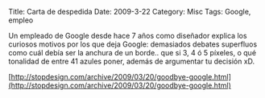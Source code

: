 Title: Carta de despedida
Date: 2009-3-22
Category: Misc
Tags: Google, empleo

Un empleado de Google desde hace 7 años como diseñador explica los curiosos motivos por los que deja Google: demasiados debates superfluos
como cuál debía ser la anchura de un borde.. que si 3, 4 ó 5 píxeles, o qué tonalidad de entre 41 azules poner, además de argumentar tu
decisión xD.

[http://stopdesign.com/archive/2009/03/20/goodbye-google.html](http://stopdesign.com/archive/2009/03/20/goodbye-google.html)
